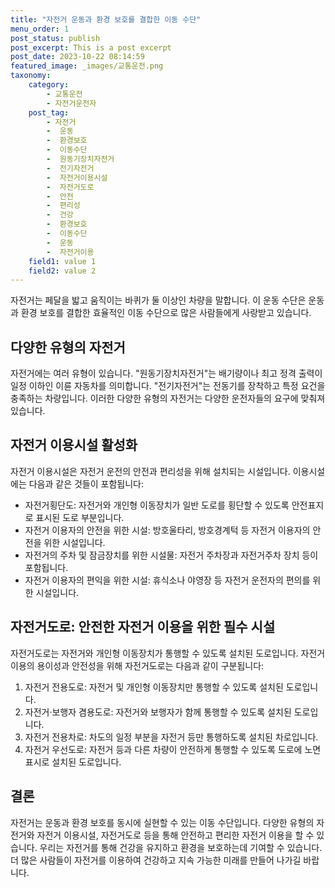 ```yaml
---
title: "자전거 운동과 환경 보호를 결합한 이동 수단"
menu_order: 1
post_status: publish
post_excerpt: This is a post excerpt
post_date: 2023-10-22 08:14:59
featured_image: _images/교통운전.png
taxonomy:
    category:
        - 교통운전
        - 자전거운전자
    post_tag:
        - 자전거
        -  운동
        -  환경보호
        -  이동수단
        -  원동기장치자전거
        -  전기자전거
        -  자전거이용시설
        -  자전거도로
        -  안전
        -  편리성
        -  건강
        -  환경보호
        -  이동수단
        -  운동
        -  자전거이용
    field1: value 1
    field2: value 2
---
```



자전거는 페달을 밟고 움직이는 바퀴가 둘 이상인 차량을 말합니다. 이 운동 수단은 운동과 환경 보호를 결합한 효율적인 이동 수단으로 많은 사람들에게 사랑받고 있습니다.

## 다양한 유형의 자전거

자전거에는 여러 유형이 있습니다. "원동기장치자전거"는 배기량이나 최고 정격 출력이 일정 이하인 이륜 자동차를 의미합니다. "전기자전거"는 전동기를 장착하고 특정 요건을 충족하는 차량입니다. 이러한 다양한 유형의 자전거는 다양한 운전자들의 요구에 맞춰져 있습니다.

## 자전거 이용시설 활성화

자전거 이용시설은 자전거 운전의 안전과 편리성을 위해 설치되는 시설입니다. 이용시설에는 다음과 같은 것들이 포함됩니다:
- 자전거횡단도: 자전거와 개인형 이동장치가 일반 도로를 횡단할 수 있도록 안전표지로 표시된 도로 부분입니다.
- 자전거 이용자의 안전을 위한 시설: 방호울타리, 방호경계턱 등 자전거 이용자의 안전을 위한 시설입니다.
- 자전거의 주차 및 잠금장치를 위한 시설물: 자전거 주차장과 자전거주차 장치 등이 포함됩니다.
- 자전거 이용자의 편익을 위한 시설: 휴식소나 야영장 등 자전거 운전자의 편의를 위한 시설입니다.

## 자전거도로: 안전한 자전거 이용을 위한 필수 시설

자전거도로는 자전거와 개인형 이동장치가 통행할 수 있도록 설치된 도로입니다. 자전거 이용의 용이성과 안전성을 위해 자전거도로는 다음과 같이 구분됩니다:
1. 자전거 전용도로: 자전거 및 개인형 이동장치만 통행할 수 있도록 설치된 도로입니다.
2. 자전거·보행자 겸용도로: 자전거와 보행자가 함께 통행할 수 있도록 설치된 도로입니다.
3. 자전거 전용차로: 차도의 일정 부분을 자전거 등만 통행하도록 설치된 차로입니다.
4. 자전거 우선도로: 자전거 등과 다른 차량이 안전하게 통행할 수 있도록 도로에 노면표시로 설치된 도로입니다.

## 결론

자전거는 운동과 환경 보호를 동시에 실현할 수 있는 이동 수단입니다. 다양한 유형의 자전거와 자전거 이용시설, 자전거도로 등을 통해 안전하고 편리한 자전거 이용을 할 수 있습니다. 우리는 자전거를 통해 건강을 유지하고 환경을 보호하는데 기여할 수 있습니다. 더 많은 사람들이 자전거를 이용하여 건강하고 지속 가능한 미래를 만들어 나가길 바랍니다.

